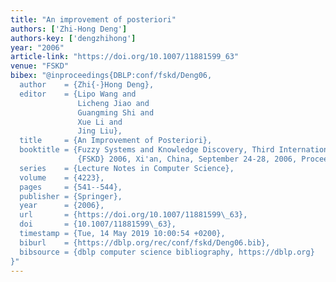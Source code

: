 ```yaml
---
title: "An improvement of posteriori"
authors: ['Zhi-Hong Deng']
authors-key: ['dengzhihong']
year: "2006"
article-link: "https://doi.org/10.1007/11881599_63"
venue: "FSKD"
bibex: "@inproceedings{DBLP:conf/fskd/Deng06,
  author    = {Zhi{-}Hong Deng},
  editor    = {Lipo Wang and
               Licheng Jiao and
               Guangming Shi and
               Xue Li and
               Jing Liu},
  title     = {An Improvement of Posteriori},
  booktitle = {Fuzzy Systems and Knowledge Discovery, Third International Conference,
               {FSKD} 2006, Xi'an, China, September 24-28, 2006, Proceedings},
  series    = {Lecture Notes in Computer Science},
  volume    = {4223},
  pages     = {541--544},
  publisher = {Springer},
  year      = {2006},
  url       = {https://doi.org/10.1007/11881599\_63},
  doi       = {10.1007/11881599\_63},
  timestamp = {Tue, 14 May 2019 10:00:54 +0200},
  biburl    = {https://dblp.org/rec/conf/fskd/Deng06.bib},
  bibsource = {dblp computer science bibliography, https://dblp.org}
}"
---
```

